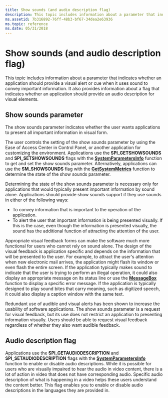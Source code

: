 ```yaml
---
title: Show sounds (and audio description flag)
description: This topic includes information about a parameter that indicates whether an application should provide a visual alert or cue when it uses sound to convey important information.
ms.assetid: 7b316892-76ff-48b3-bf67-34dea2e63936
ms.topic: reference
ms.date: 05/31/2018
---
```


# Show sounds (and audio description flag)

This topic includes information about a parameter that indicates whether an application should provide a visual alert or cue when it uses sound to convey important information. It also provides information about a flag that indicates whether an application should provide an audio description for visual elements.

## Show sounds parameter

The show sounds parameter indicates whether the user wants applications to present all important information in visual form.

The user controls the setting of the show sounds parameter by using the Ease of Access Center in Control Panel, or another application for customizing the environment. Applications use the **SPI\_GETSHOWSOUNDS** and **SPI\_SETSHOWSOUNDS** flags with the [**SystemParametersInfo**](/windows/desktop/api/winuser/nf-winuser-systemparametersinfoa) function to get and set the show sounds parameter. Alternatively, applications can use the **SM\_SHOWSOUNDS** flag with the [**GetSystemMetrics**](/windows/desktop/api/winuser/nf-winuser-getsystemmetrics) function to determine the state of the show sounds parameter.

Determining the state of the show sounds parameter is necessary only for applications that would typically present important information by sound alone. Applications should provide show sounds support if they use sounds in either of the following ways:

-   To convey information that is important to the operation of the application.
-   To alert the user that important information is being presented visually. If this is the case, even though the information is presented visually, the sound has the additional function of attracting the attention of the user.

Appropriate visual feedback forms can make the software much more functional for users who cannot rely on sound alone. The design of the visual feedback is application specific and depends on the information that will be presented to the user. For example, to attract the user's attention when new electronic mail arrives, the application might flash its window or even flash the entire screen. If the application typically makes sound to indicate that the user is trying to perform an illegal operation, it could also display an appropriate message on its status line or use the [**MessageBox**](/windows/desktop/api/winuser/nf-winuser-messagebox) function to display a specific error message. If the application is typically designed to play sound bites that carry meaning, such as digitized speech, it could also display a caption window with the same text.

Redundant use of audible and visual alerts has been shown to increase the usability of software applications. The show sounds parameter is a request for visual feedback, but its use does not restrict an application to presenting information visually. Users should be able to request visual feedback regardless of whether they also want audible feedback.

## Audio description flag

Applications use the **SPI\_GETAUDIODESCRIPTION** and **SPI\_SETAUDIODESCRIPTION** flags with the [**SystemParametersInfo**](/windows/desktop/api/winuser/nf-winuser-systemparametersinfoa) function to enable or disable audio descriptions. While it is possible for users who are visually impaired to hear the audio in video content, there is a lot of action in video that does not have corresponding audio. Specific audio description of what is happening in a video helps these users understand the content better. This flag enables you to enable or disable audio descriptions in the languages they are provided in.

 

 
